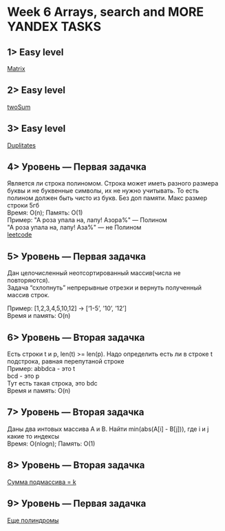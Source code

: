 ﻿# Week 6 Arrays, search and MORE YANDEX TASKS  
   
## 1> Easy level
[Matrix](http://informatics.mccme.ru/mod/statements/view3.php?id=270&chapterid=1427#1)
 

## 2> Easy level
[twoSum](https://leetcode.com/problems/two-sum/description/)

## 3> Easy level
[Duplitates](https://leetcode.com/problems/remove-duplicates-from-sorted-array/description/)
  
## 4> Уровень — Первая задачка  
Является ли строка полиномом. Строка может иметь разного размера буквы и не буквенные символы, их не нужно учитывать. То есть полином должен быть чисто из букв. Без доп памяти. Макс размер строки 5гб  
Время: O(n); Память: O(1)  
Пример: "А роза упала на, лапу! Азора%" — Полином  
"А роза упала на, лапу! Аза%" — не Полином  
[leetcode](https://leetcode.com/problems/valid-palindrome/description/)
  
## 5> Уровень — Первая задачка  
Дан целочисленный неотсортированный массив(числа не повторяются).  
Задача “схлопнуть”  непрерывные отрезки и вернуть полученный массив строк.  
  
Пример: [1,2,3,4,5,10,12] -> [‘1-5’, ’10’, ’12’]  
Время и память: O(n)

## 6> Уровень — Вторая задачка  
Есть строки t и p, len(t) >= len(p). Надо определить есть ли в строке t подстрока, равная перепутаной строке  
Пример: abbdсa - это t  
        bcd - это p  
        Тут есть такая строка, это bdc  
Время и память: O(n)  

## 7>  Уровень — Вторая задачка  
Даны два интовых массива A и B. Найти min(abs(A[i] - B[j])), где i и j какие то индексы  
Время: O(nlogn); Память: O(1)  
  
## 8> Уровень — Вторая задачка  
[Сумма подмассива = k](https://leetcode.com/problems/subarray-sum-equals-k/description/)  
  
## 9> Уровень — Первая задачка  
[Еще полиндромы](https://leetcode.com/problems/valid-palindrome-ii/description/)  


